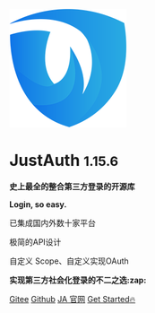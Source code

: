 
![](_media/justauth@0,25x.png)
# JustAuth <small>1.15.6</small>

<strong>史上最全的整合第三方登录的开源库</strong>

<strong>Login, so easy.</strong>

<p>已集成国内外数十家平台</p>
<p>极简的API设计</p>
<p>自定义 Scope、自定义实现OAuth</p>
<p><strong>实现第三方社会化登录的不二之选:zap:</strong></p>


[Gitee](https://gitee.com/yadong.zhang/JustAuth)
[Github](https://github.com/zhangyd-c/JustAuth)
[JA 官网](https://justauth.cn)
[Get Started:fire:](#简介)

